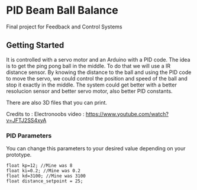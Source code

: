 # PID Beam Ball Balance
Final project for Feedback and Control Systems 

## Getting Started
It is controlled with a servo motor and an Arduino with a PID code. The idea is to get the ping pong ball in the middle. To do that we will use a IR distance sensor. By knowing the distance to the ball and using the PID code to move the servo, we could control the position and speed of the ball and stop it exactly in the middle. The system could get better with a better resolucion sensor and better servo motor, also better PID constants.

There are also 3D files that you can print. 

Credits to : Electronoobs
video :  https://www.youtube.com/watch?v=JFTJ2SS4xyA

### PID Parameters
You can change this parameters to your desired value depending on your prototype. 
```
float kp=12; //Mine was 8
float ki=0.2; //Mine was 0.2
float kd=3100; //Mine was 3100
float distance_setpoint = 25; 
```